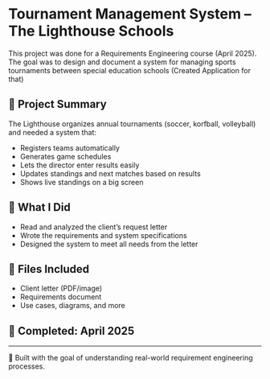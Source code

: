# Tournament Management System – The Lighthouse Schools

This project was done for a Requirements Engineering course (April 2025).  
The goal was to design and document a system for managing sports tournaments between special education schools (Created Application for that) 

## 📄 Project Summary

The Lighthouse organizes annual tournaments (soccer, korfball, volleyball) and needed a system that:
- Registers teams automatically
- Generates game schedules
- Lets the director enter results easily
- Updates standings and next matches based on results
- Shows live standings on a big screen

## 💼 What I Did
- Read and analyzed the client’s request letter
- Wrote the requirements and system specifications
- Designed the system to meet all needs from the letter

## 📁 Files Included
- Client letter (PDF/image)
- Requirements document
- Use cases, diagrams, and more

## 📆 Completed: April 2025

---

🎯 Built with the goal of understanding real-world requirement engineering processes.
